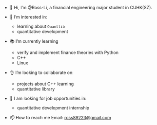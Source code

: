 - :wave: Hi, I’m @Ross-Li, a financial engineering major student in CUHK(SZ).
- 👀 I’m interested in: 
    - learning about `Quantlib`
    - quantitative development

-  :books: I’m currently learning
    - verify and implement finance theories with Python  
    - C++
    - Linux 

-  :ok_hand: I’m looking to collaborate on:
    - projects about C++ learning
    - quantitative library

-  :briefcase: I am looking for job opportunities in:
    - quantitative development internship

- 📫 How to reach me 
Email: ross89223@gmail.com

<!---
Ross-Li/Ross-Li is a ✨ special ✨ repository because its `README.md` (this file) appears on your GitHub profile.
You can click the Preview link to take a look at your changes.
--->
